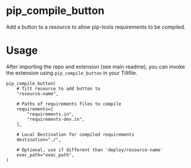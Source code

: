 # pip_compile_button

Add a button to a resource to allow pip-tools requirements to be compiled.

# Usage
After importing the repo and extension (see main readme), you can invoke the extension using `pip_compile_button` in your Tiltfile.

```skylark
pip_compile_button(
    # Tilt resource to add button to
    "resource-name",
    
    # Paths of requirements files to compile
    requirements=[
        "requirements.in",
        "requirements-dev.in",
    ],
    
    # Local Destination for compiled requirements
    destination="./",
    
    # Optional, use if different than 'deploy/resource-name'
    exec_path="exec_path",
)
```
